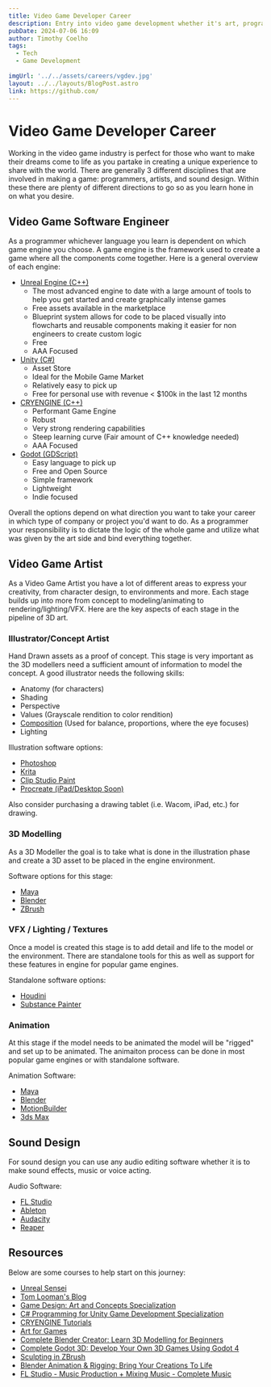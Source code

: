 ```yaml
---
title: Video Game Developer Career
description: Entry into video game development whether it's art, programming, or sound design. In here you'll find a general overview of each specific field within Game Development as well as helpful resources to get you started. 
pubDate: 2024-07-06 16:09
author: Timothy Coelho
tags:
  - Tech
  - Game Development
  
imgUrl: '../../assets/careers/vgdev.jpg'
layout: ../../layouts/BlogPost.astro
link: https://github.com/
---
```


#  Video Game Developer Career

Working in the video game industry is perfect for those who want to make their dreams come to life as you partake in
creating a unique experience to share with the world. There are generally 3 different disciplines that are 
involved in making a game: programmers, artists, and sound design. Within these there are plenty of different directions 
to go so as you learn hone in on what you desire. 

## Video Game Software Engineer

As a programmer whichever language you learn is dependent on which game engine you choose. A game engine is the framework
used to create a game where all the components come together. Here is a general overview of each engine:

- <a href="https://www.unrealengine.com/en-US" target="_blank">Unreal Engine (C++)</a>
  - The most advanced engine to date with a large amount of tools to help you get started and create graphically intense
  games
  - Free assets available in the marketplace
  - Blueprint system allows for code to be placed visually into flowcharts and reusable components making it easier for
  non engineers to create custom logic
  - Free
  - AAA Focused
- <a href="https://unity.com" target="_blank">Unity (C#)</a>
  - Asset Store
  - Ideal for the Mobile Game Market
  - Relatively easy to pick up
  - Free for personal use with revenue < $100k in the last 12 months
- <a href="https://www.cryengine.com" target="_blank">CRYENGINE (C++)</a>
  - Performant Game Engine
  - Robust 
  - Very strong rendering capabilities
  - Steep learning curve (Fair amount of C++ knowledge needed)
  - AAA Focused
- <a href="https://godotengine.org" target="_blank">Godot (GDScript)</a>
  - Easy language to pick up
  - Free and Open Source
  - Simple framework
  - Lightweight
  - Indie focused

Overall the options depend on what direction you want to take your career in which type of company or project you'd want
to do. As a programmer your responsibility is to dictate the logic of the whole game and utilize what was given by the art
side and bind everything together.

## Video Game Artist

As a Video Game Artist you have a lot of different areas to express your creativity, from character design, to environments
and more. Each stage builds up into more from concept to modeling/animating to rendering/lighting/VFX. Here are the key aspects
of each stage in the pipeline of 3D art.

### Illustrator/Concept Artist
Hand Drawn assets as a proof of concept. This stage is very important as the 3D modellers need a sufficient amount of 
information to model the concept. A good illustrator needs the following skills:
- Anatomy (for characters)
- Shading
- Perspective
- Values (Grayscale rendition to color rendition)
- <a href="https://www.workovereasy.com/2019/06/13/a-beginners-guide-to-composition/" target="_blank">Composition</a> (Used for balance, proportions, where the eye focuses)
- Lighting

Illustration software options:
- <a href="https://www.adobe.com/products/photoshop/" target="_blank">Photoshop</a>
- <a href="https://krita.org/en/" target="_blank">Krita</a>
- <a href="https://www.clipstudio.net/en/" target="_blank">Clip Studio Paint</a>
- <a href="https://procreate.com" target="_blank">Procreate (iPad/Desktop Soon)</a>

Also consider purchasing a drawing tablet (i.e. Wacom, iPad, etc.) for drawing. 

### 3D Modelling
As a 3D Modeller the goal is to take what is done in the illustration phase and create a 3D asset to be placed in the 
engine environment. 

Software options for this stage:
- <a href="https://www.autodesk.com/products/maya/" target="_blank">Maya</a>
- <a href="https://www.blender.org" target="_blank">Blender</a>
- <a href="https://www.maxon.net/en/zbrush" target="_blank">ZBrush</a>

### VFX / Lighting / Textures
Once a model is created this stage is to add detail and life to the model or the environment. There are standalone tools
for this as well as support for these features in engine for popular game engines.

Standalone software options:
- <a href="https://www.sidefx.com/products/houdini/fx-features/" target="_blank">Houdini</a>
- <a href="https://www.adobe.com/products/substance3d/apps/painter.html" target="_blank">Substance Painter</a>

### Animation
At this stage if the model needs to be animated the model will be "rigged" and set up to be animated. The animaiton process
can be done in most popular game engines or with standalone software.

Animation Software:
- <a href="https://www.autodesk.com/products/maya/" target="_blank">Maya</a>
- <a href="https://www.blender.org" target="_blank">Blender</a>
- <a href="https://www.autodesk.com/products/motionbuilder/" target="_blank">MotionBuilder</a>
- <a href="https://www.autodesk.com/products/3ds-max/" target="_blank">3ds Max</a>

## Sound Design
For sound design you can use any audio editing software whether it is to make sound effects, music or voice acting.

Audio Software:
- <a href="https://www.image-line.com" target="_blank">FL Studio</a>
- <a href="https://www.ableton.com/en/" target="_blank">Ableton</a>
- <a href="https://www.audacityteam.org" target="_blank">Audacity</a>
- <a href="https://www.reaper.fm" target="_blank">Reaper</a>

## Resources

Below are some courses to help start on this journey:

- <a href="https://www.unrealsensei.com" target="_blank">Unreal Sensei</a>
- <a href="https://www.tomlooman.com" target="_blank">Tom Looman's Blog</a>
- <a href="https://www.coursera.org/specializations/game-design" target="_blank">Game Design: Art and Concepts Specialization</a>
- <a href="https://www.coursera.org/specializations/programming-unity-game-development" target="_blank">C# Programming for Unity Game Development Specialization</a>
- <a href="https://www.cryengine.com/tutorials" target="_blank">CRYENGINE Tutorials</a>
- <a href="https://www.coursera.org/specializations/art-for-games" target="_blank">Art for Games</a>
- <a href="https://www.udemy.com/course/blendertutorial/" target="_blank">Complete Blender Creator: Learn 3D Modelling for Beginners</a>
- <a href="https://www.udemy.com/course/complete-godot-3d" target="_blank">Complete Godot 3D: Develop Your Own 3D Games Using Godot 4</a>
- <a href="https://www.udemy.com/course/sculpting-in-zbrush" target="_blank">Sculpting in ZBrush</a>
- <a href="https://www.udemy.com/course/blender-animation-rigging/" target="_blank">Blender Animation & Rigging: Bring Your Creations To Life</a>
- <a href="https://www.udemy.com/course/fl-studio-music-production-course" target="_blank">FL Studio - Music Production + Mixing Music - Complete Music</a>
